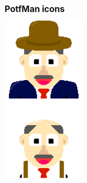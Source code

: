 # PotfMan icons
![PotfMan](https://raw.githubusercontent.com/p0tf/icons/main/256/normal-128.png)
![PotfMan](https://raw.githubusercontent.com/p0tf/icons/main/256/casual-128.png)
